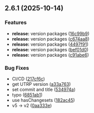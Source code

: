 ## 2.6.1 (2025-10-14)

### Features

* **release:** version packages ([16c99b9](https://github.com/doprz/not-UTRP/commit/16c99b9d6e15e0f406d850a46e2c4dfd7dd5849a))
* **release:** version packages ([c674aa8](https://github.com/doprz/not-UTRP/commit/c674aa80f9485e04149f106ed1e1fd622e68d851))
* **release:** version packages ([4497f91](https://github.com/doprz/not-UTRP/commit/4497f91200cf28e8ed8ae6ad2cbaf45fbfd46521))
* **release:** version packages ([bef01d0](https://github.com/doprz/not-UTRP/commit/bef01d0d169965b8698373efc331679a27693899))
* **release:** version packages ([c91abe6](https://github.com/doprz/not-UTRP/commit/c91abe6d8838b1168472361ccab5fa4a669084cc))

### Bug Fixes

* CI/CD ([217cf6c](https://github.com/doprz/not-UTRP/commit/217cf6cc493124bfeb8e8729728569a19508a1a1))
* get UTRP version ([a33a763](https://github.com/doprz/not-UTRP/commit/a33a7632c3b7d56be894573ce15b8165e3fdfd93))
* set commit and title ([534974a](https://github.com/doprz/not-UTRP/commit/534974ab402a3528ac7dbd5328af77ee71eeeec3))
* typo ([6851ab1](https://github.com/doprz/not-UTRP/commit/6851ab1dcf36f49f7d9446b96af0ced15ad21eb2))
* use hasChangesets ([182ac45](https://github.com/doprz/not-UTRP/commit/182ac45f4b091c8f41f5b197cf252b22eb433e6d))
* v5 -> v2 ([0aa333e](https://github.com/doprz/not-UTRP/commit/0aa333e7e7e027a5f2db2ae16756ede9706d684e))
